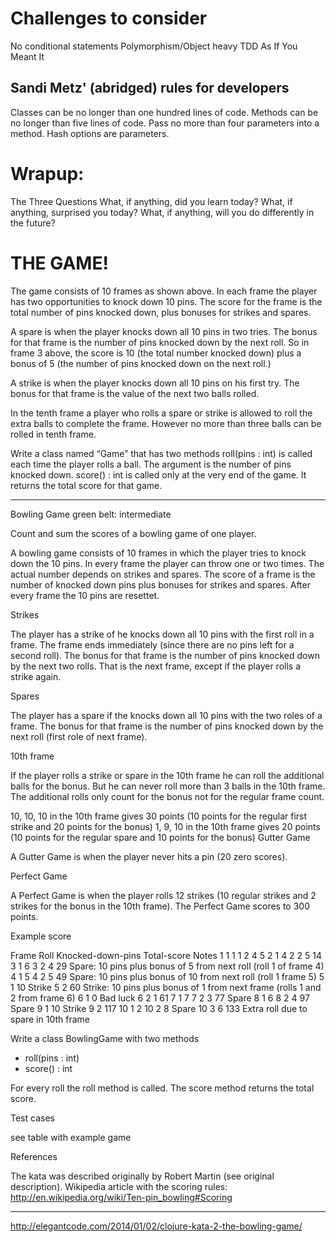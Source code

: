 # Challenges to consider
No conditional statements
Polymorphism/Object heavy
TDD As If You Meant It

## Sandi Metz' (abridged) rules for developers

Classes can be no longer than one hundred lines of code.
Methods can be no longer than five lines of code.
Pass no more than four parameters into a method. Hash options are parameters.

# Wrapup:
The Three Questions
What, if anything, did you learn today?
What, if anything, surprised you today?
What, if anything, will you do differently in the future?


# THE GAME!

The game consists of 10 frames as shown above.  In each frame the player has
two opportunities to knock down 10 pins.  The score for the frame is the total
number of pins knocked down, plus bonuses for strikes and spares.

A spare is when the player knocks down all 10 pins in two tries.  The bonus for
that frame is the number of pins knocked down by the next roll.  So in frame 3
above, the score is 10 (the total number knocked down) plus a bonus of 5 (the
number of pins knocked down on the next roll.)

A strike is when the player knocks down all 10 pins on his first try.  The bonus
for that frame is the value of the next two balls rolled.

In the tenth frame a player who rolls a spare or strike is allowed to roll the extra
balls to complete the frame.  However no more than three balls can be rolled in
tenth frame.

Write a class named “Game” that has two methods
roll(pins : int) is called each time the player rolls a ball.  The argument is the number of pins knocked down.
score() : int is called only at the very end of the game.  It returns the total score for that game.

---

Bowling Game green belt: intermediate

Count and sum the scores of a bowling game of one player.

A bowling game consists of 10 frames in which the player tries to knock down
the 10 pins. In every frame the player can throw one or two times. The actual
number depends on strikes and spares. The score of a frame is the number of
knocked down pins plus bonuses for strikes and spares. After every frame the 10
pins are resettet.

Strikes

The player has a strike of he knocks down all 10 pins with the first roll in a
frame. The frame ends immediately (since there are no pins left for a second
roll). The bonus for that frame is the number of pins knocked down by the next
two rolls. That is the next frame, except if the player rolls a strike again.

Spares

The player has a spare if the knocks down all 10 pins with the two roles of a
frame. The bonus for that frame is the number of pins knocked down by the next
roll (first role of next frame).

10th frame

If the player rolls a strike or spare in the 10th frame he can roll the
additional balls for the bonus. But he can never roll more than 3 balls in the
10th frame. The additional rolls only count for the bonus not for the regular
frame count.

10, 10, 10 in the 10th frame gives 30 points (10 points for the regular first
strike and 20 points for the bonus) 1, 9, 10 in the 10th frame gives 20 points
(10 points for the regular spare and 10 points for the bonus) Gutter Game

A Gutter Game is when the player never hits a pin (20 zero scores).

Perfect Game

A Perfect Game is when the player rolls 12 strikes (10 regular strikes and 2
strikes for the bonus in the 10th frame). The Perfect Game scores to 300
points.

Example score

Frame Roll  Knocked-down-pins Total-score Notes
1     1     1
1     2     4                 5
2     1     4
2     2     5                 14
3     1     6
3     2     4                 29          Spare: 10 pins plus bonus of 5 from next roll (roll 1 of frame 4)
4     1     5
4     2     5                 49          Spare: 10 pins plus bonus of 10 from next roll (roll 1 frame 5)
5     1     10                            Strike
5     2                       60          Strike: 10 pins plus bonus of 1 from next frame (rolls 1 and 2 from frame 6)
6     1     0                             Bad luck
6     2     1                 61
7     1     7
7     2     3                 77          Spare
8     1     6
8     2     4                 97          Spare
9     1     10                            Strike
9     2                       117
10    1     2
10    2     8                             Spare
10    3     6                 133         Extra roll due to spare in 10th frame

Write a class BowlingGame with two methods
+ roll(pins : int)
+ score() : int

For every roll the roll method is called. The score method returns the total score.

Test cases

see table with example game

References

The kata was described originally by Robert Martin (see original description).
Wikipedia article with the scoring rules: http://en.wikipedia.org/wiki/Ten-pin_bowling#Scoring

---

http://elegantcode.com/2014/01/02/clojure-kata-2-the-bowling-game/
